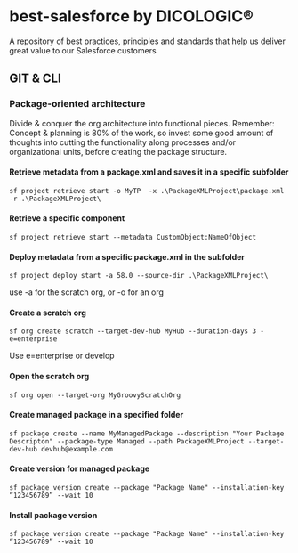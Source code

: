 # best-salesforce by DICOLOGIC®
A repository of best practices, principles and standards that help us deliver great value to our Salesforce customers


## GIT & CLI

### Package-oriented architecture
Divide & conquer the org architecture into functional pieces. Remember: Concept & planning is 80% of the work, so invest some good amount of thoughts into cutting the functionality along processes and/or organizational units, before creating the package structure.

#### Retrieve metadata from a package.xml and saves it in a specific subfolder
```
sf project retrieve start -o MyTP  -x .\PackageXMLProject\package.xml -r .\PackageXMLProject\
```

#### Retrieve a specific component
```
sf project retrieve start --metadata CustomObject:NameOfObject
```

#### Deploy metadata from a specific package.xml in the subfolder
```
sf project deploy start -a 58.0 --source-dir .\PackageXMLProject\
```
use -a for the scratch org, or -o for an org

#### Create a scratch org
```
sf org create scratch --target-dev-hub MyHub --duration-days 3 -e=enterprise
```
Use e=enterprise or develop

#### Open the scratch org
```
sf org open --target-org MyGroovyScratchOrg
```

#### Create managed package in a specified folder
```
sf package create --name MyManagedPackage --description "Your Package Descripton" --package-type Managed --path PackageXMLProject --target-dev-hub devhub@example.com
```

#### Create version for managed package
```
sf package version create --package "Package Name" --installation-key “123456789” --wait 10
```

#### Install package version
```
sf package version create --package "Package Name" --installation-key “123456789” --wait 10
```
